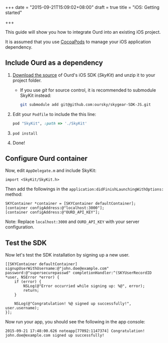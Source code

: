 +++
date = "2015-09-21T15:09:02+08:00"
draft = true
title = "iOS: Getting started"

+++

This guide will show you how to integrate Ourd into an existing iOS project.

It is assumed that you use [CocoaPods](https://cocoapods.org/) to manage your
iOS application dependency.

## Include Ourd as a dependency

1. [Download the source](https://github.com/oursky/skygear-SDK-JS/archive/master.zip)
   of Ourd's iOS SDK (_SkyKit_) and unzip it to your project folder.

   * If you use _git_ for source control, it is recommended to submodule SkyKit
     instead:

     	```bash
     	git submodule add git@github.com:oursky/skygear-SDK-JS.git
     	```

2. Edit your `Podfile` to include the this line:

   	```ruby
   	pod "SkyKit", :path => './SkyKit'
   	```

3. `pod install`
4. Done!

## Configure Ourd container

Now, edit `AppDelegate.m` and include SkyKit:

```obj-c
import <SkyKit/SkyKit.h>
```

Then add the followings in the `application:didFinishLaunchingWithOptions:` method:

```obj-c
SKYContainer *container = [SKYContainer defaultContainer];
[container configAddress:@"localhost:3000"];
[container configAddress:@"OURD_API_KEY"];
```

Note: Replace `localhost:3000` and `OURD_API_KEY` with your server configuration.

## Test the SDK

Now let's test the SDK installation by signing up a new user.

```obj-c
[[SKYContainer defaultContainer] signupUserWithUsername:@"john.doe@example.com" password:@"supersecurepasswd" completionHandler:^(SKYUserRecordID *user, NSError *error) {
    if (error) {
        NSLog(@"Error occurried while signing up: %@", error);
        return;
    }

    NSLog(@"Congratulation! %@ signed up successfully!", user.username);
}];
```

Now run your app, you should see the following in the app console:

```
2015-09-21 17:48:00.626 noteapp[77092:1147374] Congratulation! john.doe@example.com signed up successfully!
```
